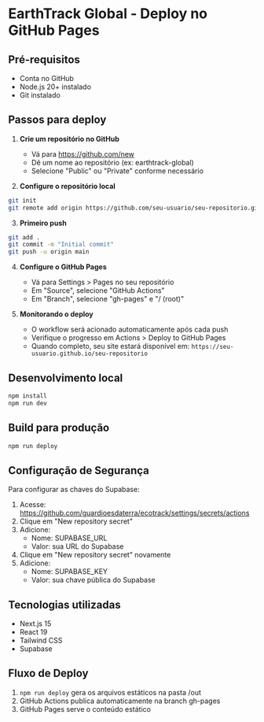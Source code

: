 # EarthTrack Global - Deploy no GitHub Pages

## Pré-requisitos
- Conta no GitHub
- Node.js 20+ instalado
- Git instalado

## Passos para deploy

1. **Crie um repositório no GitHub**
   - Vá para https://github.com/new
   - Dê um nome ao repositório (ex: earthtrack-global)
   - Selecione "Public" ou "Private" conforme necessário

2. **Configure o repositório local**
```bash
git init
git remote add origin https://github.com/seu-usuario/seu-repositorio.git
```

3. **Primeiro push**
```bash
git add .
git commit -m "Initial commit"
git push -u origin main
```

4. **Configure o GitHub Pages**
   - Vá para Settings > Pages no seu repositório
   - Em "Source", selecione "GitHub Actions"
   - Em "Branch", selecione "gh-pages" e "/ (root)"

5. **Monitorando o deploy**
   - O workflow será acionado automaticamente após cada push
   - Verifique o progresso em Actions > Deploy to GitHub Pages
   - Quando completo, seu site estará disponível em:
     `https://seu-usuario.github.io/seu-repositorio`

## Desenvolvimento local
```bash
npm install
npm run dev
```

## Build para produção
```bash
npm run deploy
```

## Configuração de Segurança

Para configurar as chaves do Supabase:

1. Acesse: https://github.com/guardioesdaterra/ecotrack/settings/secrets/actions
2. Clique em "New repository secret"
3. Adicione:
   - Nome: SUPABASE_URL
   - Valor: sua URL do Supabase
4. Clique em "New repository secret" novamente
5. Adicione:
   - Nome: SUPABASE_KEY
   - Valor: sua chave pública do Supabase

## Tecnologias utilizadas
- Next.js 15
- React 19
- Tailwind CSS
- Supabase

## Fluxo de Deploy
1. `npm run deploy` gera os arquivos estáticos na pasta /out
2. GitHub Actions publica automaticamente na branch gh-pages
3. GitHub Pages serve o conteúdo estático
